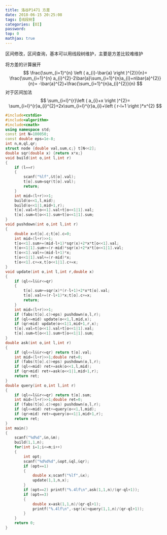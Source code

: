 ```yaml
---
title: 洛谷P1471 方差
date: 2018-06-15 20:25:08
tags: [线段树]
categories: [OI]
password:
top: 0
mathjax: true
---
```

区间修改，区间查询，基本可以用线段树维护，主要是方差比较难维护
<!--more-->
将方差的计算展开
$$
\frac{\sum_{i=1}^{n} \left ( a_{i}-\bar{a} \right )^{2}}{n}= \frac{\sum_{i=1}^{n} a_{i}^{2}-2\bar{a}\sum_{i=1}^{n}a_{i}+n\bar{a}^{2}}{n}= -\bar{a}^{2}+\frac{\sum_{i=1}^{n}a_{i}^{2}}{n}
$$
对于区间加法
$$
\sum_{i=l}^{r}\left ( a_{i}+x \right )^{2}= \sum_{i=l}^{r}a_{i}^{2}+2x\sum_{i=l}^{r}a_{i}+\left ( r-l+1 \right )*x^{2}
$$
```c++
#include<cstdio>
#include<algorithm>
#include<cmath>
using namespace std;
const int N=100050;
const double eps=1e-8;
int n,m,ql,qr;
struct node {double val,sum,c;} t[N<<2];	
double sqr(double x) {return x*x;}
void build(int o,int l,int r)
{
    if (l==r) 
    {
        scanf("%lf",&t[o].val);
        t[o].sum=sqr(t[o].val);
        return;		
    }
    int mid=(l+r)>>1;
    build(o<<1,l,mid);
    build(o<<1|1,mid+1,r);
    t[o].val=t[o<<1].val+t[o<<1|1].val;
    t[o].sum=t[o<<1].sum+t[o<<1|1].sum;
}
void pushdown(int o,int l,int r)
{
    double x=t[o].c;t[o].c=0;
    int mid=(l+r)>>1; 
    t[o<<1].sum+=(mid-l+1)*sqr(x)+2*x*t[o<<1].val;
    t[o<<1|1].sum+=(r-mid)*sqr(x)+2*x*t[o<<1|1].val;
    t[o<<1].val+=(mid-l+1)*x;
    t[o<<1|1].val+=(r-mid)*x;
    t[o<<1].c+=x,t[o<<1|1].c+=x;	
}
void update(int o,int l,int r,double x)
{
    if (ql<=l&&r<=qr) 
    {
        t[o].sum+=sqr(x)*(r-l+1)+2*x*t[o].val;
        t[o].val+=(r-l+1)*x;t[o].c+=x;
        return;
    }
    int mid=(l+r)>>1;
    if (fabs(t[o].c)>eps) pushdown(o,l,r);
    if (ql<=mid) update(o<<1,l,mid,x);
    if (qr>mid) update(o<<1|1,mid+1,r,x);
    t[o].val=t[o<<1].val+t[o<<1|1].val;
    t[o].sum=t[o<<1].sum+t[o<<1|1].sum;
}
double ask(int o,int l,int r)
{
    if (ql<=l&&r<=qr) return t[o].val;
    int mid=(l+r)>>1;double ret=0;
    if (fabs(t[o].c)>eps) pushdown(o,l,r);
    if (ql<=mid) ret+=ask(o<<1,l,mid);
    if (qr>mid) ret+=ask(o<<1|1,mid+1,r);
    return ret;
}
double query(int o,int l,int r)
{
    if (ql<=l&&r<=qr) return t[o].sum;
    int mid=(l+r)>>1;double ret=0;
    if (fabs(t[o].c)>eps) pushdown(o,l,r);
    if (ql<=mid) ret+=query(o<<1,l,mid);
    if (qr>mid) ret+=query(o<<1|1,mid+1,r);
    return ret;
}
int main()
{
    scanf("%d%d",&n,&m);
    build(1,1,n);
    for(int i=1;i<=m;i++)
    {
        int opt;
        scanf("%d%d%d",&opt,&ql,&qr);
        if (opt==1) 
        {
            double x;scanf("%lf",&x);
            update(1,1,n,x);
        }
        if (opt==2) printf("%.4lf\n",ask(1,1,n)/(qr-ql+1));
        if (opt==3) 
        {
            double x=ask(1,1,n)/(qr-ql+1);
            printf("%.4lf\n",-sqr(x)+query(1,1,n)/(qr-ql+1));
        }
    }	
    return 0;
}
```

